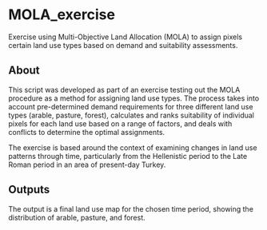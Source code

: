 # MOLA_exercise
Exercise using Multi-Objective Land Allocation (MOLA) to assign pixels certain land use types based on demand and suitability assessments.

## About
This script was developed as part of an exercise testing out the MOLA procedure as a method for assigning land use types. 
The process takes into account pre-determined demand requirements for three different land use types (arable, pasture, forest), calculates and ranks suitability of individual pixels for each land use based on a range of factors, and deals with conflicts to determine the optimal assignments. 

The exercise is based around the context of examining changes in land use patterns through time, particularly from the Hellenistic period to the Late Roman period in an area of present-day Turkey.

## Outputs
The output is a final land use map for the chosen time period, showing the distribution of arable, pasture, and forest. 

